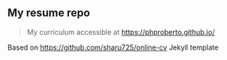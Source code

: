 ## My resume repo

> My curriculum accessible at https://phproberto.github.io/

Based on https://github.com/sharu725/online-cv Jekyll template